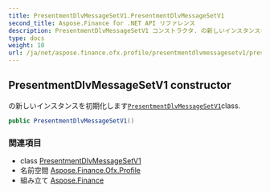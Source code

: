 ```yaml
---
title: PresentmentDlvMessageSetV1.PresentmentDlvMessageSetV1
second_title: Aspose.Finance for .NET API リファレンス
description: PresentmentDlvMessageSetV1 コンストラクタ. の新しいインスタンスを初期化しますPresentmentDlvMessageSetV1class.
type: docs
weight: 10
url: /ja/net/aspose.finance.ofx.profile/presentmentdlvmessagesetv1/presentmentdlvmessagesetv1/
---
```

## PresentmentDlvMessageSetV1 constructor

の新しいインスタンスを初期化します[`PresentmentDlvMessageSetV1`](../)class.

```csharp
public PresentmentDlvMessageSetV1()
```

### 関連項目

* class [PresentmentDlvMessageSetV1](../)
* 名前空間 [Aspose.Finance.Ofx.Profile](../../presentmentdlvmessagesetv1/)
* 組み立て [Aspose.Finance](../../../)


